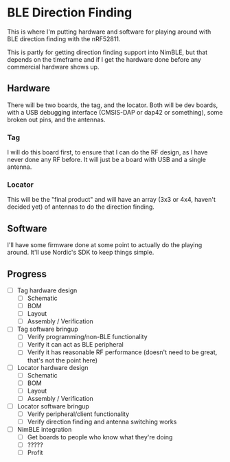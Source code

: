 # BLE Direction Finding

This is where I'm putting hardware and software for playing around with BLE direction finding with the nRF52811.

This is partly for getting direction finding support into NimBLE, but that depends on the timeframe and if I get the hardware done before any commercial hardware shows up.


## Hardware

There will be two boards, the tag, and the locator. Both will be dev boards, with a USB debugging interface (CMSIS-DAP or dap42 or something), some broken out pins, and the antennas.

### Tag

I will do this board first, to ensure that I can do the RF design, as I have never done any RF before.
It will just be a board with USB and a single antenna.

### Locator

This will be the "final product" and will have an array (3x3 or 4x4, haven't decided yet) of antennas to do the direction finding.

## Software

I'll have some firmware done at some point to actually do the playing around. It'll use Nordic's SDK to keep things simple.

## Progress

- [ ] Tag hardware design
    - [ ] Schematic
    - [ ] BOM
    - [ ] Layout
    - [ ] Assembly / Verification
- [ ] Tag software bringup
    - [ ] Verify programming/non-BLE functionality
    - [ ] Verify it can act as BLE peripheral
    - [ ] Verify it has reasonable RF performance (doesn't need to be great, that's not the point here)
- [ ] Locator hardware design
    - [ ] Schematic
    - [ ] BOM
    - [ ] Layout
    - [ ] Assembly / Verification
- [ ] Locator software bringup
    - [ ] Verify peripheral/client functionality
    - [ ] Verify direction finding and antenna switching works
- [ ] NimBLE integration
    - [ ] Get boards to people who know what they're doing
    - [ ] ?????
    - [ ] Profit
